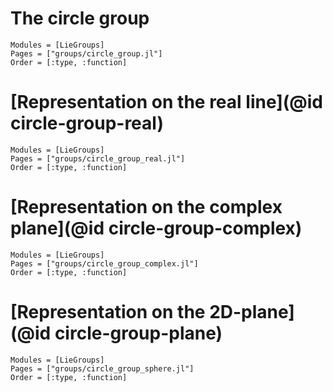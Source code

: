 # The circle group

```@autodocs
Modules = [LieGroups]
Pages = ["groups/circle_group.jl"]
Order = [:type, :function]
```

# [Representation on the real line](@id circle-group-real)

```@autodocs
Modules = [LieGroups]
Pages = ["groups/circle_group_real.jl"]
Order = [:type, :function]
```

# [Representation on the complex plane](@id circle-group-complex)

```@autodocs
Modules = [LieGroups]
Pages = ["groups/circle_group_complex.jl"]
Order = [:type, :function]
```

# [Representation on the 2D-plane](@id circle-group-plane)

```@autodocs
Modules = [LieGroups]
Pages = ["groups/circle_group_sphere.jl"]
Order = [:type, :function]
```